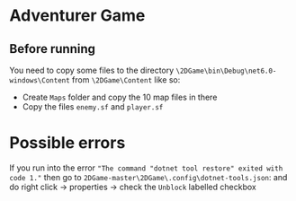 # Adventurer Game

## Before running
You need to copy some files to the directory `\2DGame\bin\Debug\net6.0-windows\Content` from `\2DGame\Content` like so:
- Create `Maps` folder and copy the 10 map files in there
- Copy the files `enemy.sf` and `player.sf`

# Possible errors

If you run into the error `"The command "dotnet tool restore" exited with code 1."` then go to `2DGame-master\2DGame\.config\dotnet-tools.json`: and do  right click -> properties -> check the `Unblock` labelled checkbox
